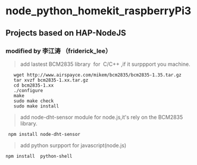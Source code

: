 # node_python_homekit_raspberryPi3
## Projects based on HAP-NodeJS
### modified by 李江涛 （friderick_lee）
  >add lastest BCM2835 library  for  C/C++ ,if it surppport you machine.
```
   wget http://www.airspayce.com/mikem/bcm2835/bcm2835-1.35.tar.gz     
   tar xvzf bcm2835-1.xx.tar.gz     
   cd bcm2835-1.xx
   ./configure  
   make   
   sudo make check    
   sudo make install 

```
 >add node-dht-sensor module for node.js,it's rely on the BCM2835 library.
```
 npm install node-dht-sensor
```
 >add python surpport for javascript(node.js)
```
npm install  python-shell
```
